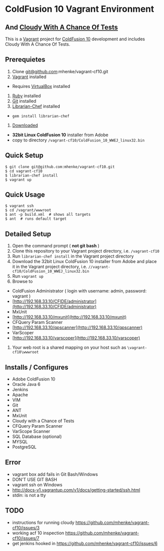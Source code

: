 # ColdFusion 10 Vagrant Environment
## And [Cloudy With A Chance Of Tests](https://github.com/mhenke/Cloudy-With-A-Chance-Of-Tests)

This is a [Vagrant](http://vagrantup.com) project for [ColdFusion 10](http://www.adobe.com/products/coldfusion-family.html) development and includes Cloudy With A Chance Of Tests.

## Prerequietes
1. Clone git@github.com:mhenke/vagrant-cf10.git
1. [Vagrant](http://downloads.vagrantup.com) installed
 - Requires [VirtualBox](https://www.virtualbox.org/wiki/Downloads) installed
1. [Ruby](http://www.ruby-lang.org/en/downloads) installed 
1. [Git](http://git-scm.com/downloads) installed  
1. [Librarian-Chef](https://github.com/applicationsonline/librarian-chef) installed
 - ```gem install librarian-chef```
1. [Downloaded](https://www.adobe.com/cfusion/tdrc/index.cfm?product=coldfusion) 
 - **32bit Linux ColdFusion 10** installer from Adobe 
 - copy to directory `/vagrant-cf10/ColdFusion_10_WWEJ_linux32.bin`

## Quick Setup

    $ git clone git@github.com:mhenke/vagrant-cf10.git
    $ cd vagrant-cf10
    $ librarian-chef install
    $ vagrant up

 ## Quick Usage

    $ vagrant ssh
	$ cd /vagrant/wwwroot
	$ ant -p build.xml  # shows all targets
	$ ant  # runs default target

## Detailed Setup
1. Open the command prompt ( **not git bash** )
1. Clone this repository to your Vagrant project directory, i.e. `/vagrant-cf10`
1. Run `librarian-chef install` in the Vagrant project directory
1. Download the 32bit Linux ColdFusion 10 installer from Adobe and place it in the Vagrant project directory, i.e. `//vagrant-cf10/ColdFusion_10_WWEJ_linux32.bin`
1. Run ```vagrant up```
1. Browse to 
 - ColdFusion Administrator ( login with username: admin, password: vagrant )
  - [http://192.168.33.10/CFIDE/administrator](http://192.168.33.10/CFIDE/administrator) 
 - MxUnit
  - [http://192.168.33.10/mxunit](http://192.168.33.10/mxunit)
 - CFQuery Param Scanner
  - [http://192.168.33.10/qpscanner](http://192.168.33.10/qpscanner)
 - VarScoper
  - [http://192.168.33.10/varscoper](http://192.168.33.10/varscoper)

1. Your web root is a shared mapping on your host such as ```\vagrant-cf10\wwwroot```

## Installs / Configures
- Adobe ColdFusion 10
- Oracle Java 6
- Jenkins
- Apache
- VIM
- Git
- ANT
- MxUnit
- Cloudy with a Chance of Tests
- CFQuery Param Scanner
- VarScope Scanner
- SQL Database (optional)
 - MYSQL
 - PostgreSQL

## Error
- vagrant box add fails in Git Bash/Windows
 - DON'T USE GIT BASH
- vagrant ssh on Windows
 - http://docs-v1.vagrantup.com/v1/docs/getting-started/ssh.html
- stdin: is not a tty


## TODO
- instructions for running cloudy https://github.com/mhenke/vagrant-cf10/issues/3
- working acf 10 inspection https://github.com/mhenke/vagrant-cf10/issues/7
- get jenkins hooked in https://github.com/mhenke/vagrant-cf10/issues/6